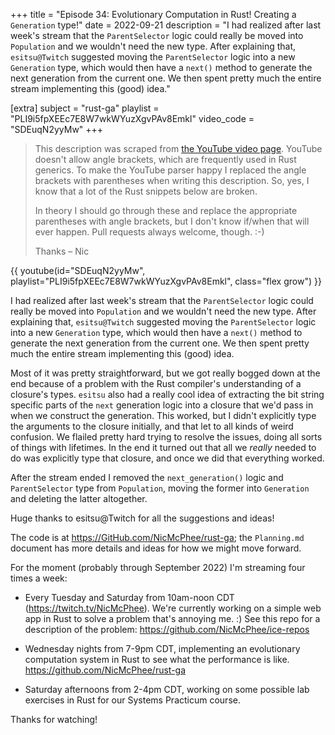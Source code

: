 +++
title = "Episode 34: Evolutionary Computation in Rust! Creating a `Generation` type!"
date = 2022-09-21
description = "I had realized after last week's stream that the `ParentSelector` logic could really be moved into `Population` and we wouldn't need the new type. After explaining that, `esitsu@Twitch` suggested moving the `ParentSelector` logic into a new `Generation` type, which would then have a `next()` method to generate the next generation from the current one. We then spent pretty much the entire stream implementing this (good) idea."

[extra]
subject = "rust-ga"
playlist = "PLI9i5fpXEEc7E8W7wkWYuzXgvPAv8Emkl"
video_code = "SDEuqN2yyMw"
+++

> This description was scraped from
> [the YouTube video page](https://www.youtube.com/watch?v=SDEuqN2yyMw&list=PLI9i5fpXEEc7E8W7wkWYuzXgvPAv8Emkl).
> YouTube doesn't allow angle brackets, which are frequently used
> in Rust generics. To make the YouTube parser happy I replaced the
> angle brackets with parentheses when writing this description.
> So, yes, I know that a lot of the Rust snippets below are broken.
>
> In theory I should go through these and replace
> the appropriate parentheses with angle brackets, but I don't
> know if/when that will ever happen. Pull requests always
> welcome, though. :-)
>
> Thanks – Nic

<div>
 {{ 
    youtube(id="SDEuqN2yyMw", playlist="PLI9i5fpXEEc7E8W7wkWYuzXgvPAv8Emkl", class="flex grow")
 }} 
</div>

I had realized after last week's stream that the `ParentSelector` logic could really be moved into `Population` and we wouldn't need the new type. After explaining that, `esitsu@Twitch` suggested moving the `ParentSelector` logic into a new `Generation` type, which would then have a `next()` method to generate the next generation from the current one. We then spent pretty much the entire stream implementing this (good) idea.

Most of it was pretty straightforward, but we got really bogged down at
the end because of a problem with the Rust compiler's understanding of a
closure's types. `esitsu` also had a really cool idea of extracting the bit string specific parts of the `next` generation logic into a closure that we'd pass in when we construct the generation. This worked, but I didn't explicitly type the arguments to the closure initially, and that let to all kinds of weird confusion. We flailed pretty hard trying to resolve the issues, doing all sorts of things with lifetimes. In the end it turned out that all we _really_ needed to do was explicitly type that closure, and once we did that everything worked.

After the stream ended I removed the `next_generation()` logic and
`ParentSelector` type from `Population`, moving the former into
`Generation` and deleting the latter altogether.

Huge thanks to esitsu@Twitch for all the suggestions and ideas!

The code is at https://GitHub.com/NicMcPhee/rust-ga; the `Planning.md` document has more details and ideas for how we might move forward.

For the moment (probably through September 2022) I'm streaming four times a week:

* Every Tuesday and Saturday from 10am-noon CDT (https://twitch.tv/NicMcPhee). We're currently working on a simple web app in Rust to solve a problem that's annoying me. :) See this repo for a description of the problem: https://github.com/NicMcPhee/ice-repos

* Wednesday nights from 7-9pm CDT, implementing an evolutionary computation system in Rust to see what the performance is like. https://github.com/NicMcPhee/rust-ga

* Saturday afternoons from 2-4pm CDT, working on some possible lab exercises in Rust for our Systems Practicum course.

Thanks for watching!
